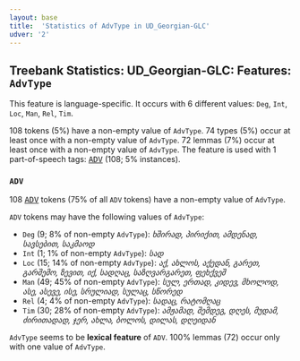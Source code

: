 ```yaml
---
layout: base
title:  'Statistics of AdvType in UD_Georgian-GLC'
udver: '2'
---
```


## Treebank Statistics: UD_Georgian-GLC: Features: `AdvType`

This feature is language-specific.
It occurs with 6 different values: `Deg`, `Int`, `Loc`, `Man`, `Rel`, `Tim`.

108 tokens (5%) have a non-empty value of `AdvType`.
74 types (5%) occur at least once with a non-empty value of `AdvType`.
72 lemmas (7%) occur at least once with a non-empty value of `AdvType`.
The feature is used with 1 part-of-speech tags: <tt><a href="ka_glc-pos-ADV.html">ADV</a></tt> (108; 5% instances).

### `ADV`

108 <tt><a href="ka_glc-pos-ADV.html">ADV</a></tt> tokens (75% of all `ADV` tokens) have a non-empty value of `AdvType`.

`ADV` tokens may have the following values of `AdvType`:

* `Deg` (9; 8% of non-empty `AdvType`): <em>ხშირად, პირიქით, ამდენად, სავსებით, საკმაოდ</em>
* `Int` (1; 1% of non-empty `AdvType`): <em>სად</em>
* `Loc` (15; 14% of non-empty `AdvType`): <em>აქ, ახლოს, აქედან, გარეთ, გარშემო, ზევით, იქ, სადღაც, საზღვარგარეთ, ფეხქვეშ</em>
* `Man` (49; 45% of non-empty `AdvType`): <em>სულ, ერთად, კიდევ, მხოლოდ, ასე, ასევე, ისე, სრულიად, სულაც, სწორედ</em>
* `Rel` (4; 4% of non-empty `AdvType`): <em>სადაც, რატომღაც</em>
* `Tim` (30; 28% of non-empty `AdvType`): <em>ამჟამად, შემდეგ, დღეს, მუდამ, ძირითადად, ჯერ, ახლა, ბოლოს, დილას, დღეიდან</em>

`AdvType` seems to be **lexical feature** of `ADV`. 100% lemmas (72) occur only with one value of `AdvType`.

